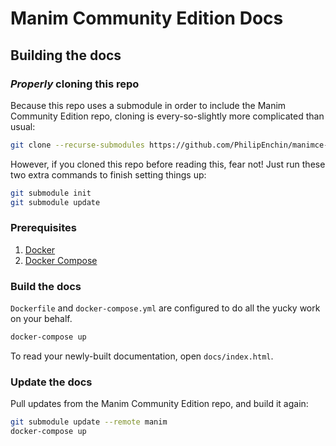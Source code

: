 # Manim Community Edition Docs

## Building the docs

### *Properly* cloning this repo

Because this repo uses a submodule in order to include the Manim Community Edition repo, cloning is every-so-slightly more complicated than usual:

```sh
git clone --recurse-submodules https://github.com/PhilipEnchin/manimce-docs.git
```

However, if you cloned this repo before reading this, fear not! Just run these two extra commands to finish setting things up:

```sh
git submodule init
git submodule update
```

### Prerequisites

1. [Docker](https://docs.docker.com/get-docker/)
1. [Docker Compose](https://docs.docker.com/compose/install/)

### Build the docs

`Dockerfile` and `docker-compose.yml` are configured to do all the yucky work on your behalf.

```sh
docker-compose up
```

To read your newly-built documentation, open `docs/index.html`.

### Update the docs

Pull updates from the Manim Community Edition repo, and build it again:

```sh
git submodule update --remote manim
docker-compose up
```
